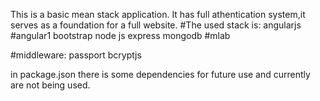 This is a basic mean stack application.
It has full athentication system,it serves as a foundation for a full website.
#The used stack is:
angularjs #angular1
bootstrap
node js
express
mongodb #mlab

#middleware:
passport
bcryptjs

in package.json there is some dependencies for future use and currently are not being used.